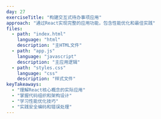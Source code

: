 ```yaml
---
day: 27
exerciseTitle: "构建交互式待办事项应用"
approach: "通过React实现完整的应用功能，包含性能优化和最佳实践"
files:
  - path: "index.html"
    language: "html"
    description: "主HTML文件"
  - path: "app.js"
    language: "javascript"
    description: "主应用逻辑"
  - path: "styles.css"
    language: "css"
    description: "样式文件"
keyTakeaways:
  - "理解React核心概念的实际应用"
  - "掌握代码组织和架构设计"
  - "学习性能优化技巧"
  - "实践安全编码和错误处理"
---
```

